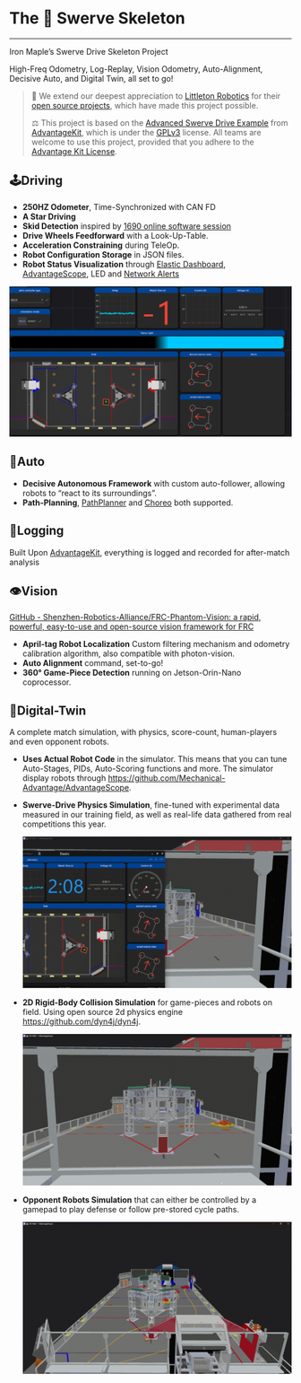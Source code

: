 # The 🍁 Swerve Skeleton

---

Iron Maple’s Swerve Drive Skeleton Project

High-Freq Odometry, Log-Replay, Vision Odometry, Auto-Alignment, Decisive Auto, and Digital Twin, all set to go!

> 🙏 We extend our deepest appreciation to [Littleton Robotics](https://www.littletonrobotics.org/) for their [open source projects](https://github.com/Mechanical-Advantage), which have made this project possible.
>
> ⚖️ This project is based on the [Advanced Swerve Drive Example](https://github.com/Mechanical-Advantage/AdvantageKit/tree/main/example_projects/advanced_swerve_drive/src/main) from [AdvantageKit](https://github.com/Mechanical-Advantage/AdvantageKit/), which is under the [GPLv3](https://www.gnu.org/licenses/gpl-3.0.en.html#license-text) license. All teams are welcome to use this project, provided that you adhere to the [Advantage Kit License](./AdvantageKit-License.md).

## 🕹️Driving

- **250HZ Odometer**, Time-Synchronized with CAN FD
- **A Star Driving** 
- **Skid Detection** inspired by [1690 online software session](https://youtu.be/N6ogT5DjGOk?feature=shared&t=1674) 
- **Drive Wheels Feedforward** with a Look-Up-Table.
- **Acceleration Constraining** during TeleOp.
- **Robot Configuration Storage** in JSON files.
- **Robot Status Visualization** through [Elastic Dashboard](https://github.com/Gold872/elastic-dashboard), [AdvantageScope](https://github.com/Mechanical-Advantage/AdvantageScope), LED and [Network Alerts](https://github.com/Mechanical-Advantage/NetworkAlerts)

![Screenshot 2024-06-17 005557.png](./media/Screenshot_2024-06-17_005557.png)

## 🤖Auto

- **Decisive Autonomous Framework** with custom auto-follower, allowing robots to “react to its surroundings”.
- **Path-Planning**, [PathPlanner](https://github.com/mjansen4857/pathplanner) and [Choreo](https://github.com/SleipnirGroup/Choreo) both supported.

## 📝Logging

Built Upon [AdvantageKit](https://github.com/Mechanical-Advantage/AdvantageKit), everything is logged and recorded for after-match analysis

## 👁️Vision

[GitHub - Shenzhen-Robotics-Alliance/FRC-Phantom-Vision: a rapid, powerful, easy-to-use and open-source vision framework for FRC](https://github.com/Shenzhen-Robotics-Alliance/FRC-Phantom-Vision)

- **April-tag Robot Localization** Custom filtering mechanism and odometry calibration algorithm, also compatible with photon-vision.
- **Auto Alignment** command, set-to-go!
- **360° Game-Piece Detection** running on Jetson-Orin-Nano coprocessor.

## 👭Digital-Twin

A complete match simulation, with physics, score-count, human-players and even opponent robots.

- **Uses Actual Robot Code** in the simulator. This means that you can tune Auto-Stages, PIDs, Auto-Scoring functions and more.  The simulator display robots through https://github.com/Mechanical-Advantage/AdvantageScope.
- **Swerve-Drive Physics Simulation**, fine-tuned with experimental data measured in our training field, as well as real-life data gathered from real competitions this year.
    
    ![physics simulation 2.gif](./media/physics_simulation_2.gif)
    
- **2D Rigid-Body Collision Simulation** for game-pieces and robots on field.  Using open source 2d physics engine https://github.com/dyn4j/dyn4j.
    
    ![robot physics simulation.gif](./media/robot_physics_simulation.gif)
    
- **Opponent Robots Simulation** that can either be controlled by a gamepad to play defense or follow pre-stored cycle paths.
    
    ![Untitled video - Made with Clipchamp.gif](./media/Untitled_video_-_Made_with_Clipchamp.gif)